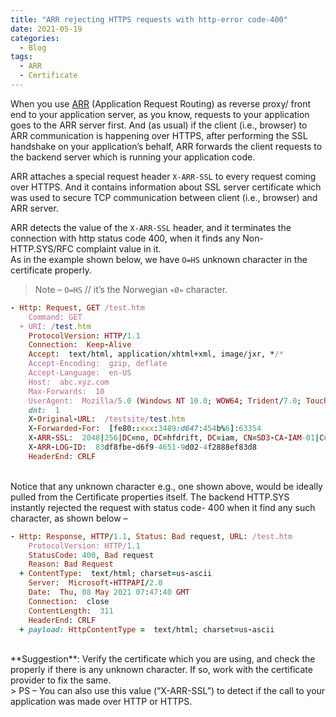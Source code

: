 ```yaml
---
title: "ARR rejecting HTTPS requests with http-error code-400"
date: 2021-05-19
categories:
  - Blog
tags:
  - ARR
  - Certificate
---
```


When you use [ARR](https://www.iis.net/downloads/microsoft/application-request-routing) (Application Request Routing) as reverse proxy/ front end to your application server, as you know, requests to your application goes to the ARR server first. And (as usual) if the client (i.e., browser) to ARR communication is happening over HTTPS, after performing the SSL handshake on your application’s behalf, ARR forwards the client requests to the backend server which is running your application code. 



ARR attaches a special request header `X-ARR-SSL` to every request coming over HTTPS. And it contains information about SSL server certificate which was used to secure TCP communication between client (i.e., browser) and ARR server. 


ARR detects the value of the `X-ARR-SSL` header, and it terminates the connection with http status code 400, when it finds any Non-HTTP.SYS/RFC complaint value in it.
<br/>
As in the example shown below, we have `O=HS` unknown character in the certificate properly.
> Note – `O=HS` // it’s the Norwegian `«Ø»` character.

```ruby
- Http: Request, GET /test.htm
    Command: GET
  + URI: /test.htm
    ProtocolVersion: HTTP/1.1
    Connection:  Keep-Alive
    Accept:  text/html, application/xhtml+xml, image/jxr, */*
    Accept-Encoding:  gzip, deflate
    Accept-Language:  en-US
    Host:  abc.xyz.com
    Max-Forwards:  10
    UserAgent:  Mozilla/5.0 (Windows NT 10.0; WOW64; Trident/7.0; Touch; rv:11.0) like Gecko
    dnt:  1
    X-Original-URL:  /testsite/test.htm
    X-Forwarded-For:  [fe80::xxx:3489:d647:454b%6]:63354
    X-ARR-SSL:  2048|256|DC=no, DC=hfdrift, DC=iam, CN=SD3-CA-IAM-01|C=NO, L=Drammen, O=HS, OU=STHF, CN=abc.xyz.com
    X-ARR-LOG-ID:  83df8fbe-d6f9-4651-9d02-4f2888ef83d8
    HeaderEnd: CRLF
```
<br/>
Notice that any unknown character e.g., one shown above, would be ideally pulled from the Certificate properties itself. The backend HTTP.SYS instantly rejected the request with status code- 400 when it find any such character, as shown below – 

```ruby
- Http: Response, HTTP/1.1, Status: Bad request, URL: /test.htm
    ProtocolVersion: HTTP/1.1
    StatusCode: 400, Bad request
    Reason: Bad Request
  + ContentType:  text/html; charset=us-ascii
    Server:  Microsoft-HTTPAPI/2.0
    Date:  Thu, 08 May 2021 07:47:40 GMT
    Connection:  close
    ContentLength:  311
    HeaderEnd: CRLF
  + payload: HttpContentType =  text/html; charset=us-ascii
```
<br/>
**Suggestion**: Verify the certificate which you are using, and check the properly if there is any unknown character. If so, work with the certificate provider to fix the same.

<br/>
> PS – You can also use this value (“X-ARR-SSL”) to detect if the call to your application was made over HTTP or HTTPS. 


